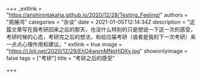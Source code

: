 +++
_extlink = "https://anshinintakaha.github.io/2020/12/28/Testing_Feeling/"
authors = "周展鸿"
categories = "杂谈"
date = 2021-01-05T12:14:34Z
description = "这篇文章写在我考研回来之后的那天，也没什么特别的只是想说一下这一次的感受，考研时候的心态，考研完之后的想法，和给应届考研（或者是我的下一次考研）来一点点心理作用和建议。"
extlink = true
image = "https://i.loli.net/2020/12/29/EhO4wsmMNpHjDXy.jpg"
showonlyimage = false
tags = ["考研"]
title = "考研之后的感受"

+++
